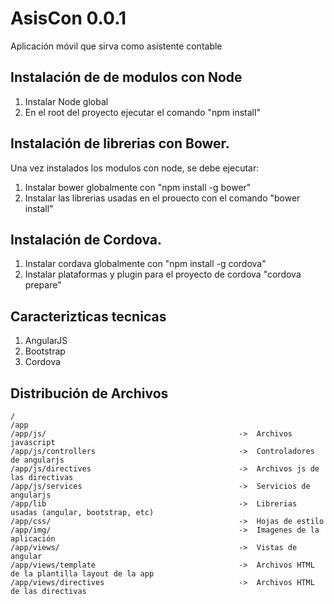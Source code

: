 AsisCon 0.0.1
=======================

Aplicación móvil que sirva como asistente contable

Instalación de de modulos con Node
----------------------------------

1. Instalar Node global
2. En el root del proyecto ejecutar el comando "npm install"


Instalación de librerias con Bower.
-----------------------------------

Una vez instalados los modulos con node, se debe ejecutar:

1. Instalar bower globalmente con "npm install -g bower"
2. Instalar las librerias usadas en el prouecto con el comando "bower install"

Instalación de Cordova.
-----------------------------------

1. Instalar cordava globalmente con "npm install -g cordova"
2. Instalar plataformas y plugin para el proyecto de cordova "cordova prepare"

Caracterizticas tecnicas
------------------------

 1. AngularJS
 2. Bootstrap
 3. Cordova


Distribución de Archivos
------------------------

    /
    /app
    /app/js/                                           ->  Archivos javascript
    /app/js/controllers                                ->  Controladores de angularjs
    /app/js/directives                                 ->  Archivos js de las directivas
    /app/js/services                                   ->  Servicios de angularjs
    /app/lib                                           ->  Librerias usadas (angular, bootstrap, etc)
    /app/css/                                          ->  Hojas de estilo
    /app/img/                                          ->  Imagenes de la aplicación
    /app/views/                                        ->  Vistas de angular
    /app/views/template                                ->  Archivos HTML de la plantilla layout de la app
    /app/views/directives                              ->  Archivos HTML de las directivas 
    

